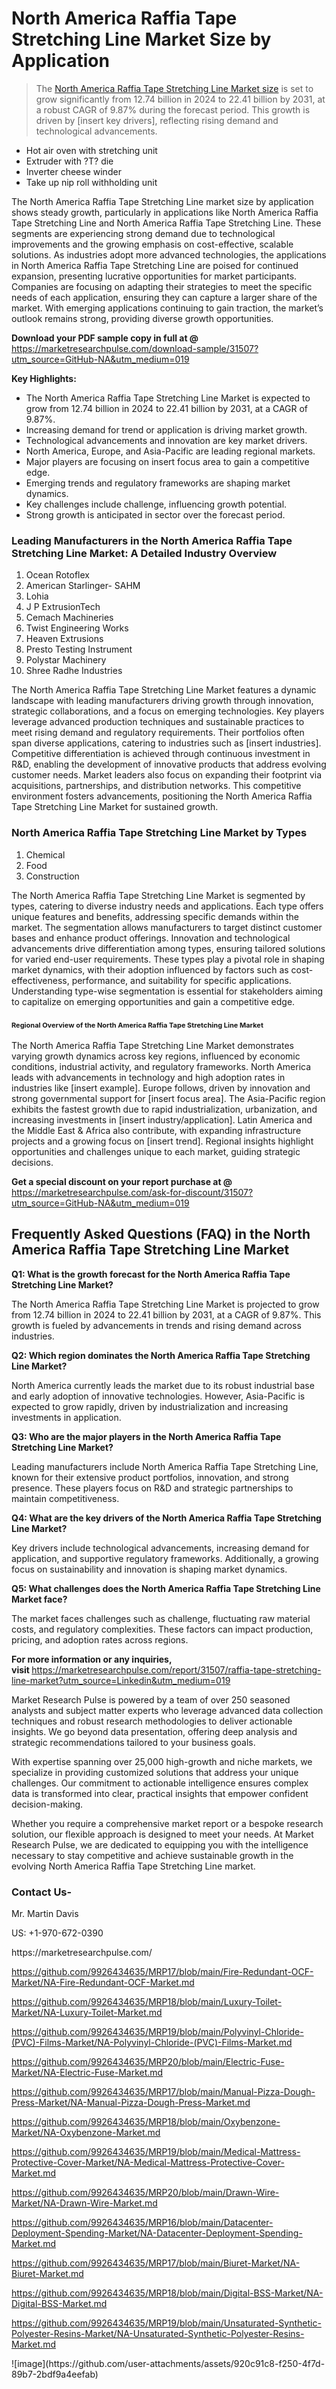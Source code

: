 <h1>North America Raffia Tape Stretching Line Market&nbsp;Size by Application</h1><blockquote><p>The <a href="https://marketresearchpulse.com/download-sample/31507?utm_source=GitHub-NA&amp;utm_medium=019">North America Raffia Tape Stretching Line Market size</a> is set to grow significantly from 12.74 billion in 2024 to 22.41 billion by 2031, at a robust CAGR of 9.87% during the forecast period. This growth is driven by [insert key drivers], reflecting rising demand and technological advancements.</p></blockquote><ul><li>Hot air oven with stretching unit <li> Extruder with ?T? die <li> Inverter cheese winder <li> Take up nip roll withholding unit</li></ul><p>The North America Raffia Tape Stretching Line market size by application shows steady growth, particularly in applications like North America Raffia Tape Stretching Line and North America Raffia Tape Stretching Line. These segments are experiencing strong demand due to technological improvements and the growing emphasis on cost-effective, scalable solutions. As industries adopt more advanced technologies, the applications in North America Raffia Tape Stretching Line are poised for continued expansion, presenting lucrative opportunities for market participants. Companies are focusing on adapting their strategies to meet the specific needs of each application, ensuring they can capture a larger share of the market. With emerging applications continuing to gain traction, the market’s outlook remains strong, providing diverse growth opportunities.</p><p><strong>Download your PDF sample copy in full at @ </strong><a href="https://marketresearchpulse.com/download-sample/31507?utm_source=GitHub-NA&amp;utm_medium=019">https://marketresearchpulse.com/download-sample/31507?utm_source=GitHub-NA&amp;utm_medium=019</a></p><p><strong>Key Highlights: </strong></p><ul><li>The North America Raffia Tape Stretching Line Market is expected to grow from 12.74 billion in 2024 to 22.41 billion by 2031, at a CAGR of 9.87%.</li><li>Increasing demand for trend or application is driving market growth.</li><li>Technological advancements and innovation are key market drivers.</li><li>North America, Europe, and Asia-Pacific are leading regional markets.</li><li>Major players are focusing on insert focus area to gain a competitive edge.</li><li>Emerging trends and regulatory frameworks are shaping market dynamics.</li><li>Key challenges include challenge, influencing growth potential.</li><li>Strong growth is anticipated in sector over the forecast period.</li></ul><h3>Leading Manufacturers in the North America Raffia Tape Stretching Line Market: A Detailed Industry Overview</h3><ol><li>Ocean Rotoflex</li><li>American Starlinger- SAHM</li><li>Lohia</li><li>J P ExtrusionTech</li><li>Cemach Machineries</li><li>Twist Engineering Works</li><li>Heaven Extrusions</li><li>Presto Testing Instrument</li><li>Polystar Machinery</li><li>Shree Radhe Industries</li></ol><div class="flex max-w-full flex-col flex-grow"><div class="min-h-8 text-message flex w-full flex-col items-end gap-2 whitespace-normal break-words [.text-message+&amp;]:mt-5" dir="auto" data-message-author-role="assistant" data-message-id="fd8432e4-4910-450d-b182-61b7bfb0a01f" data-message-model-slug="gpt-4o"><div class="flex w-full flex-col gap-1 empty:hidden first:pt-[3px]"><div class="markdown prose w-full break-words dark:prose-invert light"><p>The North America Raffia Tape Stretching Line Market features a dynamic landscape with leading manufacturers driving growth through innovation, strategic collaborations, and a focus on emerging technologies. Key players leverage advanced production techniques and sustainable practices to meet rising demand and regulatory requirements. Their portfolios often span diverse applications, catering to industries such as [insert industries]. Competitive differentiation is achieved through continuous investment in R&amp;D, enabling the development of innovative products that address evolving customer needs. Market leaders also focus on expanding their footprint via acquisitions, partnerships, and distribution networks. This competitive environment fosters advancements, positioning the North America Raffia Tape Stretching Line Market for sustained growth.</p></div></div></div></div><h3>North America Raffia Tape Stretching Line Market by Types</h3><ol><li>Chemical <li> Food <li> Construction</li></ol><div class="flex max-w-full flex-col flex-grow"><div class="min-h-8 text-message flex w-full flex-col items-end gap-2 whitespace-normal break-words [.text-message+&amp;]:mt-5" dir="auto" data-message-author-role="assistant" data-message-id="084470be-0bb7-4664-bddf-5156b4f41249" data-message-model-slug="gpt-4o-mini"><div class="flex w-full flex-col gap-1 empty:hidden first:pt-[3px]"><div class="markdown prose w-full break-words dark:prose-invert light"><p>The North America Raffia Tape Stretching Line Market is segmented by types, catering to diverse industry needs and applications. Each type offers unique features and benefits, addressing specific demands within the market. The segmentation allows manufacturers to target distinct customer bases and enhance product offerings. Innovation and technological advancements drive differentiation among types, ensuring tailored solutions for varied end-user requirements. These types play a pivotal role in shaping market dynamics, with their adoption influenced by factors such as cost-effectiveness, performance, and suitability for specific applications. Understanding type-wise segmentation is essential for stakeholders aiming to capitalize on emerging opportunities and gain a competitive edge.</p></div></div></div></div><h3><span style="font-size: 11px;">Regional Overview of the North America Raffia Tape Stretching Line Market</span></h3><div class="flex max-w-full flex-col flex-grow"><div class="min-h-8 text-message flex w-full flex-col items-end gap-2 whitespace-normal break-words [.text-message+&amp;]:mt-5" dir="auto" data-message-author-role="assistant" data-message-id="e9038762-ce64-4e30-91c9-9bd413514231" data-message-model-slug="gpt-4o-mini"><div class="flex w-full flex-col gap-1 empty:hidden first:pt-[3px]"><div class="markdown prose w-full break-words dark:prose-invert light"><p>The North America Raffia Tape Stretching Line Market demonstrates varying growth dynamics across key regions, influenced by economic conditions, industrial activity, and regulatory frameworks. North America leads with advancements in technology and high adoption rates in industries like [insert example]. Europe follows, driven by innovation and strong governmental support for [insert focus area]. The Asia-Pacific region exhibits the fastest growth due to rapid industrialization, urbanization, and increasing investments in [insert industry/application]. Latin America and the Middle East &amp; Africa also contribute, with expanding infrastructure projects and a growing focus on [insert trend]. Regional insights highlight opportunities and challenges unique to each market, guiding strategic decisions.</p></div></div></div></div><p><strong>Get a special discount on your report purchase at @ </strong><a href="https://marketresearchpulse.com/ask-for-discount/31507?utm_source=GitHub-NA&amp;utm_medium=019">https://marketresearchpulse.com/ask-for-discount/31507?utm_source=GitHub-NA&amp;utm_medium=019</a></p><h2>Frequently Asked Questions (FAQ) in the North America Raffia Tape Stretching Line Market</h2><p><strong>Q1: What is the growth forecast for the North America Raffia Tape Stretching Line Market?</strong></p><p>The North America Raffia Tape Stretching Line Market is projected to grow from 12.74 billion in 2024 to 22.41 billion by 2031, at a CAGR of 9.87%. This growth is fueled by advancements in trends and rising demand across industries.</p><p><strong>Q2: Which region dominates the North America Raffia Tape Stretching Line Market?</strong></p><p>North America currently leads the market due to its robust industrial base and early adoption of innovative technologies. However, Asia-Pacific is expected to grow rapidly, driven by industrialization and increasing investments in application.</p><p><strong>Q3: Who are the major players in the North America Raffia Tape Stretching Line Market?</strong></p><p>Leading manufacturers include North America Raffia Tape Stretching Line, known for their extensive product portfolios, innovation, and strong presence. These players focus on R&amp;D and strategic partnerships to maintain competitiveness.</p><p><strong>Q4: What are the key drivers of the North America Raffia Tape Stretching Line Market?</strong></p><p>Key drivers include technological advancements, increasing demand for application, and supportive regulatory frameworks. Additionally, a growing focus on sustainability and innovation is shaping market dynamics.</p><p><strong>Q5: What challenges does the North America Raffia Tape Stretching Line Market face?</strong></p><p>The market faces challenges such as challenge, fluctuating raw material costs, and regulatory complexities. These factors can impact production, pricing, and adoption rates across regions.</p><p><strong>For more information or any inquiries, visit&nbsp;</strong><a href="https://marketresearchpulse.com/report/31507/raffia-tape-stretching-line-market?utm_source=Linkedin&utm_medium=019">https://marketresearchpulse.com/report/31507/raffia-tape-stretching-line-market?utm_source=Linkedin&utm_medium=019</a></p><p>Market Research Pulse is powered by a team of over 250 seasoned analysts and subject matter experts who leverage advanced data collection techniques and robust research methodologies to deliver actionable insights. We go beyond data presentation, offering deep analysis and strategic recommendations tailored to your business goals.</p><p>With expertise spanning over 25,000 high-growth and niche markets, we specialize in providing customized solutions that address your unique challenges. Our commitment to actionable intelligence ensures complex data is transformed into clear, practical insights that empower confident decision-making.</p><p>Whether you require a comprehensive market report or a bespoke research solution, our flexible approach is designed to meet your needs. At Market Research Pulse, we are dedicated to equipping you with the intelligence necessary to stay competitive and achieve sustainable growth in the evolving North America Raffia Tape Stretching Line market.</p><h3><strong>Contact Us-</strong></h3><p>Mr. Martin Davis</p><p>US: +1-970-672-0390</p><p>https://marketresearchpulse.com/</p><p><a href="https://github.com/9926434635/MRP17/blob/main/Fire-Redundant-OCF-Market/NA-Fire-Redundant-OCF-Market.md">https://github.com/9926434635/MRP17/blob/main/Fire-Redundant-OCF-Market/NA-Fire-Redundant-OCF-Market.md</a></p><p><a href="https://github.com/9926434635/MRP18/blob/main/Luxury-Toilet-Market/NA-Luxury-Toilet-Market.md">https://github.com/9926434635/MRP18/blob/main/Luxury-Toilet-Market/NA-Luxury-Toilet-Market.md</a></p><p><a href="https://github.com/9926434635/MRP19/blob/main/Polyvinyl-Chloride-(PVC)-Films-Market/NA-Polyvinyl-Chloride-(PVC)-Films-Market.md">https://github.com/9926434635/MRP19/blob/main/Polyvinyl-Chloride-(PVC)-Films-Market/NA-Polyvinyl-Chloride-(PVC)-Films-Market.md</a></p><p><a href="https://github.com/9926434635/MRP20/blob/main/Electric-Fuse-Market/NA-Electric-Fuse-Market.md">https://github.com/9926434635/MRP20/blob/main/Electric-Fuse-Market/NA-Electric-Fuse-Market.md</a></p><p><a href="https://github.com/9926434635/MRP17/blob/main/Manual-Pizza-Dough-Press-Market/NA-Manual-Pizza-Dough-Press-Market.md">https://github.com/9926434635/MRP17/blob/main/Manual-Pizza-Dough-Press-Market/NA-Manual-Pizza-Dough-Press-Market.md</a></p><p><a href="https://github.com/9926434635/MRP18/blob/main/Oxybenzone-Market/NA-Oxybenzone-Market.md">https://github.com/9926434635/MRP18/blob/main/Oxybenzone-Market/NA-Oxybenzone-Market.md</a></p><p><a href="https://github.com/9926434635/MRP19/blob/main/Medical-Mattress-Protective-Cover-Market/NA-Medical-Mattress-Protective-Cover-Market.md">https://github.com/9926434635/MRP19/blob/main/Medical-Mattress-Protective-Cover-Market/NA-Medical-Mattress-Protective-Cover-Market.md</a></p><p><a href="https://github.com/9926434635/MRP20/blob/main/Drawn-Wire-Market/NA-Drawn-Wire-Market.md">https://github.com/9926434635/MRP20/blob/main/Drawn-Wire-Market/NA-Drawn-Wire-Market.md</a></p><p><a href="https://github.com/9926434635/MRP16/blob/main/Datacenter-Deployment-Spending-Market/NA-Datacenter-Deployment-Spending-Market.md">https://github.com/9926434635/MRP16/blob/main/Datacenter-Deployment-Spending-Market/NA-Datacenter-Deployment-Spending-Market.md</a></p><p><a href="https://github.com/9926434635/MRP17/blob/main/Biuret-Market/NA-Biuret-Market.md">https://github.com/9926434635/MRP17/blob/main/Biuret-Market/NA-Biuret-Market.md</a></p><p><a href="https://github.com/9926434635/MRP18/blob/main/Digital-BSS-Market/NA-Digital-BSS-Market.md">https://github.com/9926434635/MRP18/blob/main/Digital-BSS-Market/NA-Digital-BSS-Market.md</a></p><p><a href="https://github.com/9926434635/MRP19/blob/main/Unsaturated-Synthetic-Polyester-Resins-Market/NA-Unsaturated-Synthetic-Polyester-Resins-Market.md">https://github.com/9926434635/MRP19/blob/main/Unsaturated-Synthetic-Polyester-Resins-Market/NA-Unsaturated-Synthetic-Polyester-Resins-Market.md</a></p>
![image](https://github.com/user-attachments/assets/920c91c8-f250-4f7d-89b7-2bdf9a4eefab)
